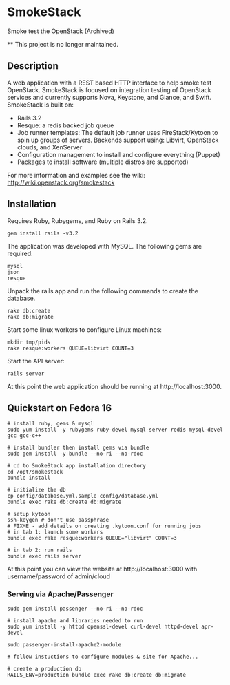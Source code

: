 # SmokeStack

Smoke test the OpenStack (Archived)

** This project is no longer maintained.

## Description

A web application with a REST based HTTP interface to help smoke test OpenStack. SmokeStack is focused on integration testing of OpenStack services and currently supports Nova, Keystone, and Glance, and Swift. SmokeStack is built on:

* Rails 3.2
* Resque: a redis backed job queue
* Job runner templates: The default job runner uses FireStack/Kytoon to spin up groups of servers. Backends support using: Libvirt, OpenStack clouds, and XenServer
* Configuration management to install and configure everything (Puppet)
* Packages to install software (multiple distros are supported)

For more information and examples see the wiki: http://wiki.openstack.org/smokestack

## Installation

Requires Ruby, Rubygems, and Ruby on Rails 3.2.

    gem install rails -v3.2

The application was developed with MySQL. The following gems are required:

    mysql
    json
    resque

Unpack the rails app and run the following commands to create the database.

    rake db:create
    rake db:migrate

Start some linux workers to configure Linux machines:

    mkdir tmp/pids
    rake resque:workers QUEUE=libvirt COUNT=3

Start the API server:

    rails server

At this point the web application should be running at http://localhost:3000.

## Quickstart on Fedora 16

    # install ruby, gems & mysql
    sudo yum install -y rubygems ruby-devel mysql-server redis mysql-devel gcc gcc-c++

    # install bundler then install gems via bundle
    sudo gem install -y bundle --no-ri --no-rdoc

    # cd to SmokeStack app installation directory
    cd /opt/smokestack
    bundle install

    # initialize the db
    cp config/database.yml.sample config/database.yml
    bundle exec rake db:create db:migrate

    # setup kytoon
    ssh-keygen # don't use passphrase
    # FIXME - add details on creating .kytoon.conf for running jobs
    # in tab 1: launch some workers
    bundle exec rake resque:workers QUEUE="libvirt" COUNT=3

    # in tab 2: run rails
    bundle exec rails server

At this point you can view the website at http://localhost:3000 with
username/password of admin/cloud

### Serving via Apache/Passenger

    sudo gem install passenger --no-ri --no-rdoc

    # install apache and libraries needed to run
    sudo yum install -y httpd openssl-devel curl-devel httpd-devel apr-devel

    sudo passenger-install-apache2-module

    # follow instuctions to configure modules & site for Apache...

    # create a production db 
    RAILS_ENV=production bundle exec rake db:create db:migrate
